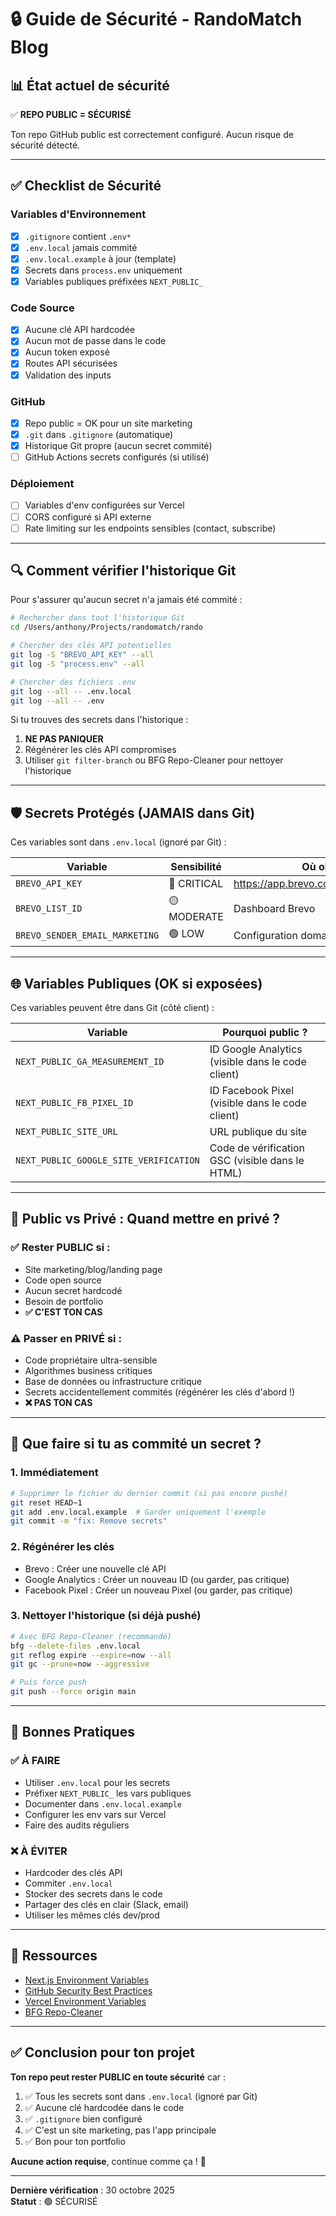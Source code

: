 # 🔒 Guide de Sécurité - RandoMatch Blog

## 📊 État actuel de sécurité

✅ **REPO PUBLIC = SÉCURISÉ**

Ton repo GitHub public est correctement configuré. Aucun risque de sécurité détecté.

---

## ✅ Checklist de Sécurité

### Variables d'Environnement

- [x] `.gitignore` contient `.env*`
- [x] `.env.local` jamais commité
- [x] `.env.local.example` à jour (template)
- [x] Secrets dans `process.env` uniquement
- [x] Variables publiques préfixées `NEXT_PUBLIC_`

### Code Source

- [x] Aucune clé API hardcodée
- [x] Aucun mot de passe dans le code
- [x] Aucun token exposé
- [x] Routes API sécurisées
- [x] Validation des inputs

### GitHub

- [x] Repo public = OK pour un site marketing
- [x] `.git` dans `.gitignore` (automatique)
- [x] Historique Git propre (aucun secret commité)
- [ ] GitHub Actions secrets configurés (si utilisé)

### Déploiement

- [ ] Variables d'env configurées sur Vercel
- [ ] CORS configuré si API externe
- [ ] Rate limiting sur les endpoints sensibles (contact, subscribe)

---

## 🔍 Comment vérifier l'historique Git

Pour s'assurer qu'aucun secret n'a jamais été commité :

```bash
# Rechercher dans tout l'historique Git
cd /Users/anthony/Projects/randomatch/rando

# Chercher des clés API potentielles
git log -S "BREVO_API_KEY" --all
git log -S "process.env" --all

# Chercher des fichiers .env
git log --all -- .env.local
git log --all -- .env
```

Si tu trouves des secrets dans l'historique :
1. **NE PAS PANIQUER** 
2. Régénérer les clés API compromises
3. Utiliser `git filter-branch` ou BFG Repo-Cleaner pour nettoyer l'historique

---

## 🛡️ Secrets Protégés (JAMAIS dans Git)

Ces variables sont dans `.env.local` (ignoré par Git) :

| Variable | Sensibilité | Où obtenir |
|----------|-------------|------------|
| `BREVO_API_KEY` | 🔴 CRITICAL | https://app.brevo.com/settings/keys/api |
| `BREVO_LIST_ID` | 🟡 MODERATE | Dashboard Brevo |
| `BREVO_SENDER_EMAIL_MARKETING` | 🟢 LOW | Configuration domaine |

---

## 🌐 Variables Publiques (OK si exposées)

Ces variables peuvent être dans Git (côté client) :

| Variable | Pourquoi public ? |
|----------|-------------------|
| `NEXT_PUBLIC_GA_MEASUREMENT_ID` | ID Google Analytics (visible dans le code client) |
| `NEXT_PUBLIC_FB_PIXEL_ID` | ID Facebook Pixel (visible dans le code client) |
| `NEXT_PUBLIC_SITE_URL` | URL publique du site |
| `NEXT_PUBLIC_GOOGLE_SITE_VERIFICATION` | Code de vérification GSC (visible dans le HTML) |

---

## 🔐 Public vs Privé : Quand mettre en privé ?

### ✅ Rester PUBLIC si :

- Site marketing/blog/landing page
- Code open source
- Aucun secret hardcodé
- Besoin de portfolio
- **✅ C'EST TON CAS**

### ⚠️ Passer en PRIVÉ si :

- Code propriétaire ultra-sensible
- Algorithmes business critiques
- Base de données ou infrastructure critique
- Secrets accidentellement commités (régénérer les clés d'abord !)
- **❌ PAS TON CAS**

---

## 🚨 Que faire si tu as commité un secret ?

### 1. Immédiatement

```bash
# Supprimer le fichier du dernier commit (si pas encore pushé)
git reset HEAD~1
git add .env.local.example  # Garder uniquement l'exemple
git commit -m "fix: Remove secrets"
```

### 2. Régénérer les clés

- Brevo : Créer une nouvelle clé API
- Google Analytics : Créer un nouveau ID (ou garder, pas critique)
- Facebook Pixel : Créer un nouveau Pixel (ou garder, pas critique)

### 3. Nettoyer l'historique (si déjà pushé)

```bash
# Avec BFG Repo-Cleaner (recommandé)
bfg --delete-files .env.local
git reflog expire --expire=now --all
git gc --prune=now --aggressive

# Puis force push
git push --force origin main
```

---

## 📝 Bonnes Pratiques

### ✅ À FAIRE

- Utiliser `.env.local` pour les secrets
- Préfixer `NEXT_PUBLIC_` les vars publiques
- Documenter dans `.env.local.example`
- Configurer les env vars sur Vercel
- Faire des audits réguliers

### ❌ À ÉVITER

- Hardcoder des clés API
- Commiter `.env.local`
- Stocker des secrets dans le code
- Partager des clés en clair (Slack, email)
- Utiliser les mêmes clés dev/prod

---

## 🔗 Ressources

- [Next.js Environment Variables](https://nextjs.org/docs/basic-features/environment-variables)
- [GitHub Security Best Practices](https://docs.github.com/en/code-security)
- [Vercel Environment Variables](https://vercel.com/docs/concepts/projects/environment-variables)
- [BFG Repo-Cleaner](https://rtyley.github.io/bfg-repo-cleaner/)

---

## ✅ Conclusion pour ton projet

**Ton repo peut rester PUBLIC en toute sécurité** car :

1. ✅ Tous les secrets sont dans `.env.local` (ignoré par Git)
2. ✅ Aucune clé hardcodée dans le code
3. ✅ `.gitignore` bien configuré
4. ✅ C'est un site marketing, pas l'app principale
5. ✅ Bon pour ton portfolio

**Aucune action requise**, continue comme ça ! 🎉

---

**Dernière vérification** : 30 octobre 2025  
**Statut** : 🟢 SÉCURISÉ
